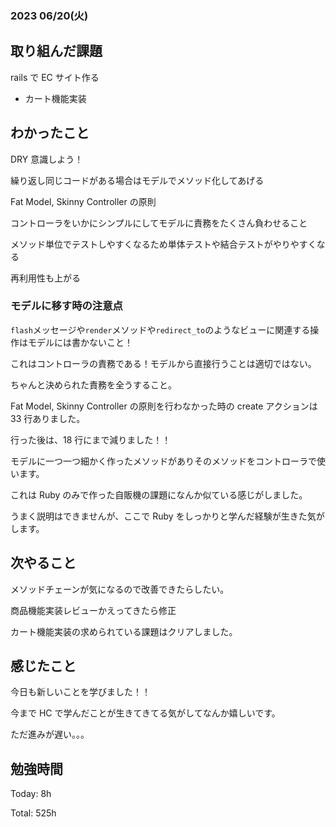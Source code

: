 ### 2023 06/20(火)

## 取り組んだ課題

rails で EC サイト作る

- カート機能実装

## わかったこと

DRY 意識しよう！

繰り返し同じコードがある場合はモデルでメソッド化してあげる

Fat Model, Skinny Controller の原則

コントローラをいかにシンプルにしてモデルに責務をたくさん負わせること

メソッド単位でテストしやすくなるため単体テストや結合テストがやりやすくなる

再利用性も上がる

### モデルに移す時の注意点

`flash`メッセージや`render`メソッドや`redirect_to`のようなビューに関連する操作はモデルには書かないこと！

これはコントローラの責務である！モデルから直接行うことは適切ではない。

ちゃんと決められた責務を全うすること。

Fat Model, Skinny Controller の原則を行わなかった時の create アクションは 33 行ありました。

行った後は、18 行にまで減りました！！

モデルに一つ一つ細かく作ったメソッドがありそのメソッドをコントローラで使います。

これは Ruby のみで作った自販機の課題になんか似ている感じがしました。

うまく説明はできませんが、ここで Ruby をしっかりと学んだ経験が生きた気がします。

## 次やること

メソッドチェーンが気になるので改善できたらしたい。

商品機能実装レビューかえってきたら修正

カート機能実装の求められている課題はクリアしました。

## 感じたこと

今日も新しいことを学びました！！

今まで HC で学んだことが生きてきてる気がしてなんか嬉しいです。

ただ進みが遅い。。。

## 勉強時間

Today: 8h

Total: 525h
